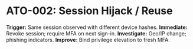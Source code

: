 # ATO-002: Session Hijack / Reuse

**Trigger:** Same session observed with different device hashes.
**Immediate:** Revoke session; require MFA on next sign-in.
**Investigate:** Geo/IP change; phishing indicators.
**Improve:** Bind privilege elevation to fresh MFA.
